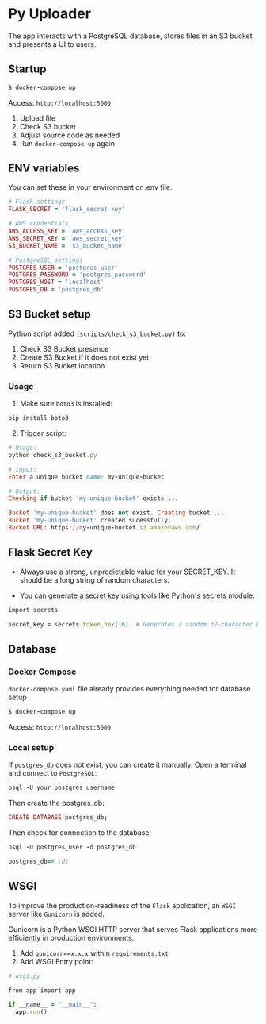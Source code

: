 # Py Uploader

The app interacts with a PostgreSQL database, stores files in an S3 bucket, and presents a UI to users.

## Startup

```ruby
$ docker-compose up
```

Access: `http://localhost:5000`

1. Upload file
2. Check S3 bucket
3. Adjust source code as needed
4. Run `docker-compose up` again

## ENV variables

You can set these in your environment or .env file.

```ruby
# Flask settings
FLASK_SECRET = 'flask_secret key'

# AWS credentials
AWS_ACCESS_KEY = 'aws_access_key'
AWS_SECRET_KEY = 'aws_secret_key'
S3_BUCKET_NAME = 's3_bucket_name'

# PostgreSQL settings
POSTGRES_USER = 'postgres_user'
POSTGRES_PASSWORD = 'postgres_password'
POSTGRES_HOST = 'localhost'
POSTGRES_DB = 'postgres_db'
```

## S3 Bucket setup

Python script added `(scripts/check_s3_bucket.py)` to:

1. Check S3 Bucket presence
2. Create S3 Bucket if it does not exist yet
3. Return S3 Bucket location

### Usage

1. Make sure `boto3` is installed:

```ruby
pip install boto3
```

2. Trigger script:

```ruby
# Usage:
python check_s3_bucket.py

# Input:
Enter a unique bucket name: my-unique-bucket

# Output:
Checking if bucket 'my-unique-bucket' exists ...

Bucket 'my-unique-bucket' does not exist. Creating bucket ...
Bucket 'my-unique-bucket' created sucessfully.
Bucket URL: https://my-unique-bucket.s3.amazonaws.com/
```

## Flask Secret Key

- Always use a strong, unpredictable value for your SECRET_KEY. It should be a long string of random characters.

- You can generate a secret key using tools like Python's secrets module:

```ruby
import secrets

secret_key = secrets.token_hex(16)  # Generates a random 32-character hex string
```

## Database

### Docker Compose

`docker-compose.yaml` file already provides everything needed for database setup

```ruby
$ docker-compose up
```

Access: `http://localhost:5000`

### Local setup

If `postgres_db` does not exist, you can create it manually. Open a terminal and connect to `PostgreSQL`:

```ruby
psql -U your_postgres_username
```

Then create the postgres_db:

```ruby
CREATE DATABASE postgres_db;
```

Then check for connection to the database:

```ruby
psql -U postgres_user -d postgres_db

postgres_db=# \dt
```

## WSGI

To improve the production-readiness of the `Flask` application, an `WSGI` server like `Gunicorn` is added.

Gunicorn is a Python WSGI HTTP server that serves Flask applications more efficiently in production environments.

1. Add `gunicorn==x.x.x` within `requirements.txt`
2. Add WSGI Entry point:

```ruby
# wsgi.py

from app import app

if __name__ = "__main__":
  app.run()
```

